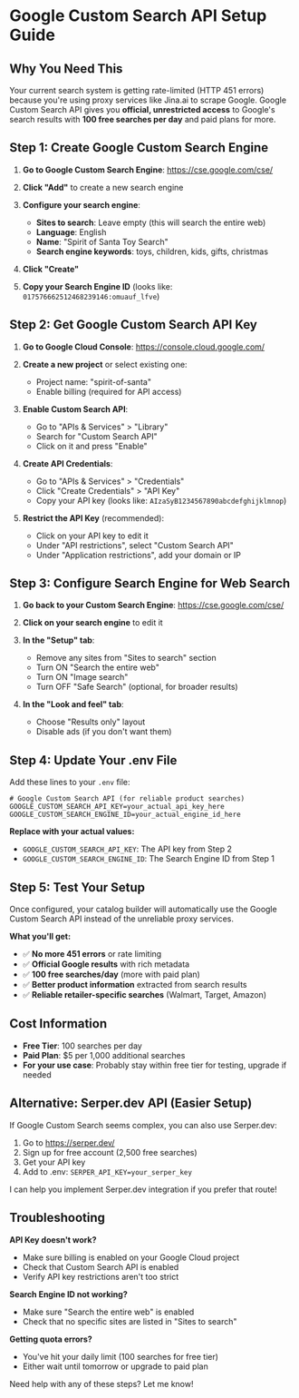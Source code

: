 # Google Custom Search API Setup Guide

## Why You Need This
Your current search system is getting rate-limited (HTTP 451 errors) because you're using proxy services like Jina.ai to scrape Google. Google Custom Search API gives you **official, unrestricted access** to Google's search results with **100 free searches per day** and paid plans for more.

## Step 1: Create Google Custom Search Engine

1. **Go to Google Custom Search Engine**: https://cse.google.com/cse/
2. **Click "Add"** to create a new search engine
3. **Configure your search engine**:
   - **Sites to search**: Leave empty (this will search the entire web)
   - **Language**: English
   - **Name**: "Spirit of Santa Toy Search"
   - **Search engine keywords**: toys, children, kids, gifts, christmas

4. **Click "Create"**
5. **Copy your Search Engine ID** (looks like: `017576662512468239146:omuauf_lfve`)

## Step 2: Get Google Custom Search API Key

1. **Go to Google Cloud Console**: https://console.cloud.google.com/
2. **Create a new project** or select existing one:
   - Project name: "spirit-of-santa" 
   - Enable billing (required for API access)

3. **Enable Custom Search API**:
   - Go to "APIs & Services" > "Library"
   - Search for "Custom Search API"
   - Click on it and press "Enable"

4. **Create API Credentials**:
   - Go to "APIs & Services" > "Credentials"
   - Click "Create Credentials" > "API Key"
   - Copy your API key (looks like: `AIzaSyB1234567890abcdefghijklmnop`)

5. **Restrict the API Key** (recommended):
   - Click on your API key to edit it
   - Under "API restrictions", select "Custom Search API"
   - Under "Application restrictions", add your domain or IP

## Step 3: Configure Search Engine for Web Search

1. **Go back to your Custom Search Engine**: https://cse.google.com/cse/
2. **Click on your search engine** to edit it
3. **In the "Setup" tab**:
   - Remove any sites from "Sites to search" section
   - Turn ON "Search the entire web"
   - Turn ON "Image search"
   - Turn OFF "Safe Search" (optional, for broader results)

4. **In the "Look and feel" tab**:
   - Choose "Results only" layout
   - Disable ads (if you don't want them)

## Step 4: Update Your .env File

Add these lines to your `.env` file:

```env
# Google Custom Search API (for reliable product searches)
GOOGLE_CUSTOM_SEARCH_API_KEY=your_actual_api_key_here
GOOGLE_CUSTOM_SEARCH_ENGINE_ID=your_actual_engine_id_here
```

**Replace with your actual values:**
- `GOOGLE_CUSTOM_SEARCH_API_KEY`: The API key from Step 2
- `GOOGLE_CUSTOM_SEARCH_ENGINE_ID`: The Search Engine ID from Step 1

## Step 5: Test Your Setup

Once configured, your catalog builder will automatically use the Google Custom Search API instead of the unreliable proxy services.

**What you'll get:**
- ✅ **No more 451 errors** or rate limiting
- ✅ **Official Google results** with rich metadata
- ✅ **100 free searches/day** (more with paid plan)
- ✅ **Better product information** extracted from search results
- ✅ **Reliable retailer-specific searches** (Walmart, Target, Amazon)

## Cost Information

- **Free Tier**: 100 searches per day
- **Paid Plan**: $5 per 1,000 additional searches
- **For your use case**: Probably stay within free tier for testing, upgrade if needed

## Alternative: Serper.dev API (Easier Setup)

If Google Custom Search seems complex, you can also use Serper.dev:

1. Go to https://serper.dev/
2. Sign up for free account (2,500 free searches)
3. Get your API key
4. Add to .env: `SERPER_API_KEY=your_serper_key`

I can help you implement Serper.dev integration if you prefer that route!

## Troubleshooting

**API Key doesn't work?**
- Make sure billing is enabled on your Google Cloud project
- Check that Custom Search API is enabled
- Verify API key restrictions aren't too strict

**Search Engine ID not working?**
- Make sure "Search the entire web" is enabled
- Check that no specific sites are listed in "Sites to search"

**Getting quota errors?**
- You've hit your daily limit (100 searches for free tier)
- Either wait until tomorrow or upgrade to paid plan

Need help with any of these steps? Let me know!